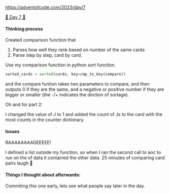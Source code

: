 
https://adventofcode.com/2023/day/7

[🌟 Day 7 🌟](https://adventofcode.com/2023/day/7)



#### Thinking process

Created comparison function that 
1. Parses how well they rank based on number of the same cards
2. Parse step by step, card by card.

Use my comparison function in python sort function.

```python
sorted_cards = sorted(cards, key=cmp_to_key(compare))
```

and the compare funtion takes two parameters to compare, and then outputs 0 if they are the same, and a negative or positive number if they are bigger or smaller (the -/+ indicates the dirction of sortage).


Oh and for part 2: 

I changed the value of J to 1 and added the count of Js to the card with the most counts in the counter dictionary.



#### Issues

RAAAAAAAAGEEEEE! 

I defined a list outside my function, so when I ran the second call to aoc to run on the of data it contained the other data. 25 minutes of comparing card pairs laugh 🤣 


#### Things I thought about afterwards:

Commiting this one early, lets see what people say later in the day.
